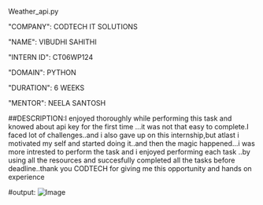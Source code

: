 Weather_api.py

"COMPANY": CODTECH IT SOLUTIONS

"NAME": VIBUDHI SAHITHI

"INTERN ID": CT06WP124

"DOMAIN": PYTHON

"DURATION": 6 WEEKS

"MENTOR": NEELA SANTOSH

##DESCRIPTION:I enjoyed thoroughly while performing this task and knowed about api key for the first time ...it was not that easy to complete.I faced lot of challenges..and i also gave up on this internship,but atlast i motivated my self and started doing it..and then the magic happened...i was more intrested to perform the task and i enjoyed performing each task ..by using all the resources and succesfully completed all the tasks before deadline..thank you CODTECH for giving me this opportunity and hands on experience

#output:
![Image](https://github.com/user-attachments/assets/c4f3884d-1d84-4600-a11e-aed32b924ca8)
